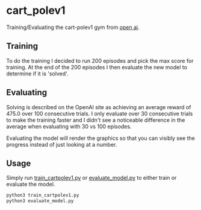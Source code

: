# cart_polev1

Training/Evaluating the cart-polev1 gym from [open ai](https://gym.openai.com/envs/CartPole-v1/).

## Training

To do the training I decided to run 200 episodes and pick the max score for training.  At the end of the 200 episodes I then evaluate the new model to determine if it is 'solved'.

## Evaluating

Solving is described on the OpenAI site as achieving an average reward of 475.0 over 100 consecutive trials.  I only evaluate over 30 consecutive trials to make the training faster and I didn't see a noticeable difference in the average when evaluating with 30 vs 100 episodes.  

Evaluating the model will render the graphics so that you can visibly see the progress instead of just looking at a number.

## Usage

Simply run [train_cartpolev1.py](train_cartpolev1.py) or [evaluate_model.py](evaluate_model.py) to either train or evaluate the model.

```bash
python3 train_cartpolev1.py
python3 evaluate_model.py
```
